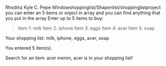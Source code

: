 Rhodinz Kyle C. Pepe
Windowshoppinglist/Shapenlist/shoppinglistproject
you can enter an 5 items or onject in array and you can find anything that you put in the array
Enter up to 5 items to buy:
> Item 1: milk
> Item 2: iphone
> Item 3: eggs
> Item 4: acer
> Item 5: soap

Your shopping list:
milk, iphone, eggs, acer, soap

You entered 5 item(s).

Search for an item: acer
meron, acer is in your shopping list!
